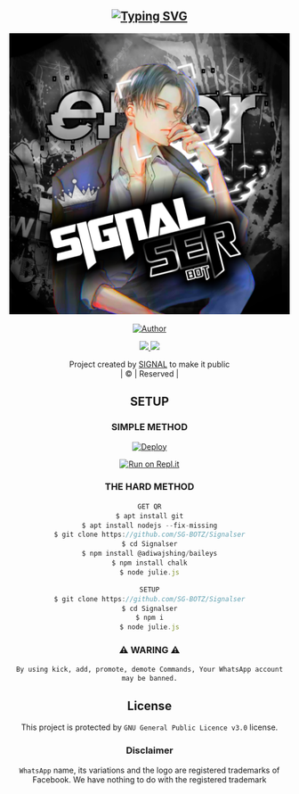 <div align="center">
  <p align="center">


## [![Typing SVG](https://readme-typing-svg.herokuapp.com?font=Rockstar-ExtraBold&color=F33A6A&lines=WELCOME+TO+SIGNAL+SER+REPO;CREATED+BY+SIGNAL;THIS+IS+A+USERBOT+PRIVATE+AND+PUBLIC+BOT;WITH+MORE+FEATHERS)](https://git.io/typing-svg)

 </a>
</p>


<div align="center">
  <p align="center">
<img src=Signalser.png>
</p>

  <p align="center">
<a href="https:"><img title="Author" src="https://img.shields.io/badge/Author--ADIL/SIGNAL?color=blue&style=for-the-badge&logo=whatsapp"></a>
</p>
</div>
<p align="center">
  <a href="https://instagram.com/a_d_i_l_x_4"><img src="https://img.shields.io/badge/Instagram-E4405F?style=for-the-badge&logo=instagram&logoColor=white"/> 
  <a href="https://wa.me/919747765405"><img src="https://img.shields.io/badge/WhatsApp-25D366?style=for-the-badge&logo=whatsapp&logoColor=white" />
</p>
</a>
<p align="center">
Project created by <a href="https://github.com/SG-BOTZ">SIGNAL</a> to make it public
    <br>
       | © |
        Reserved |
    <br> 
</p>

## SETUP
<div align="center"> 


  ### SIMPLE METHOD
  
[![Deploy](https://www.herokucdn.com/deploy/button.svg)](https://heroku.com/deploy?template=https://github.com/SG-BOTZ/Signalser.git)


[![Run on Repl.it](https://repl.it/badge/github/quiec/whatsAlfa)](https://replit.com/@KalippanSer/KALIPPANSER-OR?v=1)
  

### THE HARD METHOD
```js
GET QR
$ apt install git
$ apt install nodejs --fix-missing
$ git clone https://github.com/SG-BOTZ/Signalser
$ cd Signalser
$ npm install @adiwajshing/baileys
$ npm install chalk
$ node julie.js
```
      
```js
SETUP
$ git clone https://github.com/SG-BOTZ/Signalser
$ cd Signalser
$ npm i
$ node julie.js
```
    
### ⚠ WARING ⚠

```
By using kick, add, promote, demote Commands, Your WhatsApp account may be banned.

```

    

## License
This project is protected by `GNU General Public Licence v3.0` license.

### Disclaimer
`WhatsApp` name, its variations and the logo are registered trademarks of Facebook. We have nothing to do with the registered trademark
